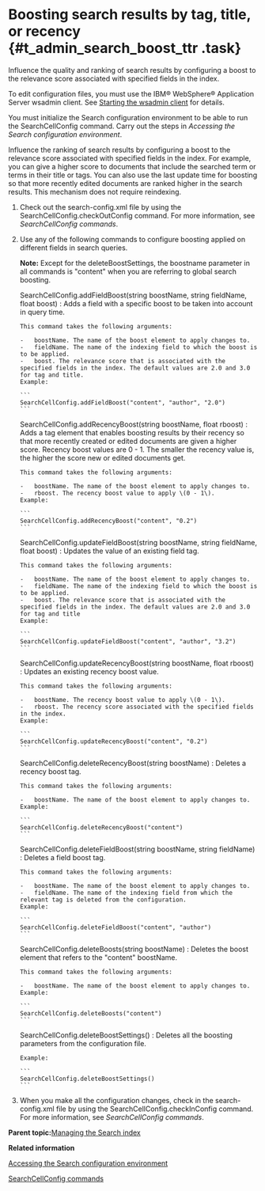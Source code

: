 # Boosting search results by tag, title, or recency {#t_admin_search_boost_ttr .task}

Influence the quality and ranking of search results by configuring a boost to the relevance score associated with specified fields in the index.

To edit configuration files, you must use the IBM® WebSphere® Application Server wsadmin client. See [Starting the wsadmin client](t_admin_wsadmin_starting.md) for details.

You must initialize the Search configuration environment to be able to run the SearchCellConfig command. Carry out the steps in *Accessing the Search configuration environment*.

Influence the ranking of search results by configuring a boost to the relevance score associated with specified fields in the index. For example, you can give a higher score to documents that include the searched term or terms in their title or tags. You can also use the last update time for boosting so that more recently edited documents are ranked higher in the search results. This mechanism does not require reindexing.

1.  Check out the search-config.xml file by using the SearchCellConfig.checkOutConfig command. For more information, see *SearchCellConfig commands*.

2.  Use any of the following commands to configure boosting applied on different fields in search queries.

    **Note:** Except for the deleteBoostSettings, the boostname parameter in all commands is "content" when you are referring to global search boosting.

    SearchCellConfig.addFieldBoost\(string boostName, string fieldName, float boost\)
    :   Adds a field with a specific boost to be taken into account in query time.

        This command takes the following arguments:

        -   boostName. The name of the boost element to apply changes to.
        -   fieldName. The name of the indexing field to which the boost is to be applied.
        -   boost. The relevance score that is associated with the specified fields in the index. The default values are 2.0 and 3.0 for tag and title.
        Example:

        ```
        SearchCellConfig.addFieldBoost("content", "author", "2.0")
        ```

    SearchCellConfig.addRecencyBoost\(string boostName, float rboost\)
    :   Adds a tag element that enables boosting results by their recency so that more recently created or edited documents are given a higher score. Recency boost values are 0 - 1. The smaller the recency value is, the higher the score new or edited documents get.

        This command takes the following arguments:

        -   boostName. The name of the boost element to apply changes to.
        -   rboost. The recency boost value to apply \(0 - 1\).
        Example:

        ```
        SearchCellConfig.addRecencyBoost("content", "0.2")
        ```

    SearchCellConfig.updateFieldBoost\(string boostName, string fieldName, float boost\)
    :   Updates the value of an existing field tag.

        This command takes the following arguments:

        -   boostName. The name of the boost element to apply changes to.
        -   fieldName. The name of the indexing field to which the boost is to be applied.
        -   boost. The relevance score that is associated with the specified fields in the index. The default values are 2.0 and 3.0 for tag and title
        Example:

        ```
        SearchCellConfig.updateFieldBoost("content", "author", "3.2")
        ```

    SearchCellConfig.updateRecencyBoost\(string boostName, float rboost\)
    :   Updates an existing recency boost value.

        This command takes the following arguments:

        -   boostName. The recency boost value to apply \(0 - 1\).
        -   rboost. The recency score associated with the specified fields in the index.
        Example:

        ```
        SearchCellConfig.updateRecencyBoost("content", "0.2")
        ```

    SearchCellConfig.deleteRecencyBoost\(string boostName\)
    :   Deletes a recency boost tag.

        This command takes the following arguments:

        -   boostName. The name of the boost element to apply changes to.
        Example:

        ```
        SearchCellConfig.deleteRecencyBoost("content")
        ```

    SearchCellConfig.deleteFieldBoost\(string boostName, string fieldName\)
    :   Deletes a field boost tag.

        This command takes the following arguments:

        -   boostName. The name of the boost element to apply changes to.
        -   fieldName. The name of the indexing field from which the relevant tag is deleted from the configuration.
        Example:

        ```
        SearchCellConfig.deleteFieldBoost("content", "author")
        ```

    SearchCellConfig.deleteBoosts\(string boostName\)
    :   Deletes the boost element that refers to the "content" boostName.

        This command takes the following arguments:

        -   boostName. The name of the boost element to apply changes to.
        Example:

        ```
        SearchCellConfig.deleteBoosts("content")
        ```

    SearchCellConfig.deleteBoostSettings\(\)
    :   Deletes all the boosting parameters from the configuration file.

        Example:

        ```
        SearchCellConfig.deleteBoostSettings()
        ```

3.  When you make all the configuration changes, check in the search-config.xml file by using the SearchCellConfig.checkInConfig command. For more information, see *SearchCellConfig commands*.


**Parent topic:**[Managing the Search index](../admin/c_admin_search_manage_index.md)

**Related information**  


[Accessing the Search configuration environment](../admin/t_admin_search_access_config.md)

[SearchCellConfig commands](../admin/r_admin_searchcellconfig_commands.md)

